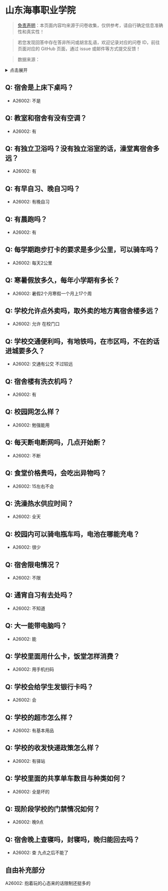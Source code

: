 # 山东海事职业学院

> [免责声明](https://colleges.chat/#_3)：本页面内容均来源于问卷收集，仅供参考，请自行确定信息准确性和真实性！

> 若您发现回答中存在答非所问或胡言乱语，欢迎记录对应的问卷 ID，前往页面对应的 GitHub 页面，通过 issue 或邮件等方式提交反馈！

> 数据来源：

<details><summary>点击展开</summary>
<ul>
<li>A26002: 匿名 (2024 年 07 月)</li>
</ul>
</details>

## Q: 宿舍是上床下桌吗？

- A26002: 不是

## Q: 教室和宿舍有没有空调？

- A26002: 有

## Q: 有独立卫浴吗？没有独立浴室的话，澡堂离宿舍多远？

- A26002: 有

## Q: 有早自习、晚自习吗？

- A26002: 有晚自习

## Q: 有晨跑吗？

- A26002: 有

## Q: 每学期跑步打卡的要求是多少公里，可以骑车吗？

- A26002: 每天2公里

## Q: 寒暑假放多久，每年小学期有多长？

- A26002: 暑假2个月寒假一个月上17个周

## Q: 学校允许点外卖吗，取外卖的地方离宿舍楼多远？

- A26002: 允许 在校门口

## Q: 学校交通便利吗，有地铁吗，在市区吗，不在的话进城要多久？

- A26002: 交通有公交 不过较远

## Q: 宿舍楼有洗衣机吗？

- A26002: 有

## Q: 校园网怎么样？

- A26002: 勉强能用

## Q: 每天断电断网吗，几点开始断？

- A26002: 不断

## Q: 食堂价格贵吗，会吃出异物吗？

- A26002: 15左右不会

## Q: 洗澡热水供应时间？

- A26002: 全天

## Q: 校园内可以骑电瓶车吗，电池在哪能充电？

- A26002: 很少

## Q: 宿舍限电情况？

- A26002: 不限

## Q: 通宵自习有去处吗？

- A26002: 不知道

## Q: 大一能带电脑吗？

- A26002: 能

## Q: 学校里面用什么卡，饭堂怎样消费？

- A26002: 用手机扫码

## Q: 学校会给学生发银行卡吗？

- A26002: 会

## Q: 学校的超市怎么样？

- A26002: 有基本用品

## Q: 学校的收发快递政策怎么样？

- A26002: 有驿站

## Q: 学校里面的共享单车数目与种类如何？

- A26002: 全是坏的

## Q: 现阶段学校的门禁情况如何？

- A26002: 晚9点

## Q: 宿舍晚上查寝吗，封寝吗，晚归能回去吗？

- A26002: 查 九点之后不能了

## 自由补充部分

A26002: 抱着玩的心态来的话限制还挺多的